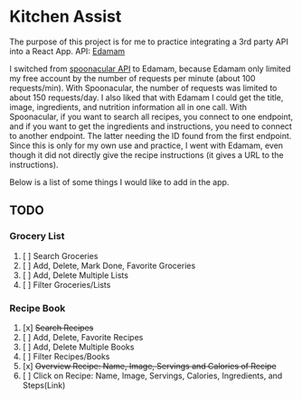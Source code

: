 # Kitchen Assist

The purpose of this project is for me to practice integrating a 3rd party API into a React App.
API: [Edamam](https://developer.edamam.com/)

I switched from [spoonacular API](https://spoonacular.com/) to Edamam, because Edamam only limited my free account by the number of requests per minute (about 100 requests/min). With Spoonacular, the number of requests was limited to about 150 requests/day. I also liked that with Edamam I could get the title, image, ingredients, and nutrition information all in one call. With Spoonacular, if you want to search all recipes, you connect to one endpoint, and if you want to get the ingredients and instructions, you need to connect to another endpoint. The latter needing the ID found from the first endpoint. Since this is only for my own use and practice, I went with Edamam, even though it did not directly give the recipe instructions (it gives a URL to the instructions).

Below is a list of some things I would like to add in the app.

## TODO

### Grocery List

1. [ ] Search Groceries
2. [ ] Add, Delete, Mark Done, Favorite Groceries
3. [ ] Add, Delete Multiple Lists
4. [ ] Filter Groceries/Lists

### Recipe Book

1. [x] ~~Search Recipes~~
2. [ ] Add, Delete, Favorite Recipes
3. [ ] Add, Delete Multiple Books
4. [ ] Filter Recipes/Books
5. [x] ~~Overview Recipe: Name, Image, Servings and Calories of Recipe~~
6. [ ] Click on Recipe: Name, Image, Servings, Calories, Ingredients, and Steps(Link)
